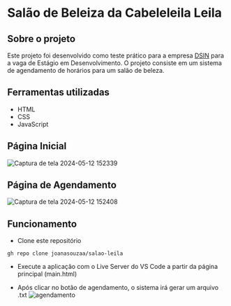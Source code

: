 # Salão de Beleiza da Cabeleleila Leila
## Sobre o projeto
Este projeto foi desenvolvido como teste prático para a empresa [DSIN](https://www.dsin.com.br/) para a vaga de Estágio em Desenvolvimento. O projeto consiste em um sistema de agendamento de horários para um salão de beleza.

## Ferramentas utilizadas
- HTML
- CSS
- JavaScript

## Página Inicial
![Captura de tela 2024-05-12 152339](https://github.com/joanasouzaa/salao-leila/assets/138633905/d3a6edc3-eced-4a2b-ba45-20887da0ec4a)


## Página de Agendamento
![Captura de tela 2024-05-12 152408](https://github.com/joanasouzaa/salao-leila/assets/138633905/b484d62f-d277-4120-a014-0b46eee14b68)

## Funcionamento

- Clone este repositório
```
gh repo clone joanasouzaa/salao-leila
```
- Execute a aplicação com o Live Server do VS Code a partir da página principal (main.html)

- Após clicar no botão de agendamento, o sistema irá gerar um arquivo .txt
![agendamento](https://github.com/joanasouzaa/salao-leila/assets/138633905/79f9921f-a1c6-45de-8281-cb869f3c8f2f)







